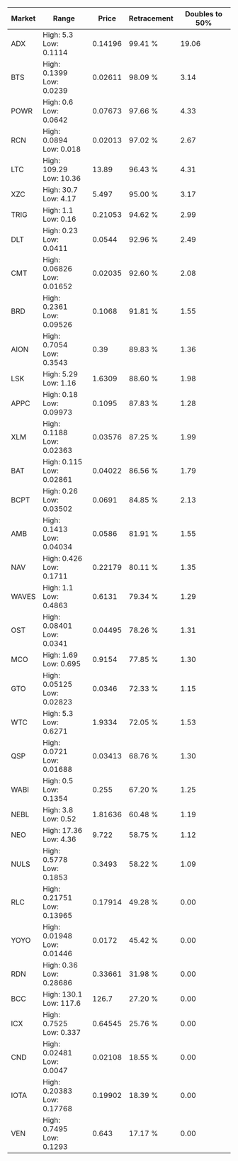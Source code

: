 | Market | Range | Price| Retracement | Doubles to 50% |
| --- | --- | --- | --- | --- |
| ADX | High: 5.3<br />Low: 0.1114 | 0.14196 | 99.41 % | 19.06 |
| BTS | High: 0.1399<br />Low: 0.0239 | 0.02611 | 98.09 % | 3.14 |
| POWR | High: 0.6<br />Low: 0.0642 | 0.07673 | 97.66 % | 4.33 |
| RCN | High: 0.0894<br />Low: 0.018 | 0.02013 | 97.02 % | 2.67 |
| LTC | High: 109.29<br />Low: 10.36 | 13.89 | 96.43 % | 4.31 |
| XZC | High: 30.7<br />Low: 4.17 | 5.497 | 95.00 % | 3.17 |
| TRIG | High: 1.1<br />Low: 0.16 | 0.21053 | 94.62 % | 2.99 |
| DLT | High: 0.23<br />Low: 0.0411 | 0.0544 | 92.96 % | 2.49 |
| CMT | High: 0.06826<br />Low: 0.01652 | 0.02035 | 92.60 % | 2.08 |
| BRD | High: 0.2361<br />Low: 0.09526 | 0.1068 | 91.81 % | 1.55 |
| AION | High: 0.7054<br />Low: 0.3543 | 0.39 | 89.83 % | 1.36 |
| LSK | High: 5.29<br />Low: 1.16 | 1.6309 | 88.60 % | 1.98 |
| APPC | High: 0.18<br />Low: 0.09973 | 0.1095 | 87.83 % | 1.28 |
| XLM | High: 0.1188<br />Low: 0.02363 | 0.03576 | 87.25 % | 1.99 |
| BAT | High: 0.115<br />Low: 0.02861 | 0.04022 | 86.56 % | 1.79 |
| BCPT | High: 0.26<br />Low: 0.03502 | 0.0691 | 84.85 % | 2.13 |
| AMB | High: 0.1413<br />Low: 0.04034 | 0.0586 | 81.91 % | 1.55 |
| NAV | High: 0.426<br />Low: 0.1711 | 0.22179 | 80.11 % | 1.35 |
| WAVES | High: 1.1<br />Low: 0.4863 | 0.6131 | 79.34 % | 1.29 |
| OST | High: 0.08401<br />Low: 0.0341 | 0.04495 | 78.26 % | 1.31 |
| MCO | High: 1.69<br />Low: 0.695 | 0.9154 | 77.85 % | 1.30 |
| GTO | High: 0.05125<br />Low: 0.02823 | 0.0346 | 72.33 % | 1.15 |
| WTC | High: 5.3<br />Low: 0.6271 | 1.9334 | 72.05 % | 1.53 |
| QSP | High: 0.0721<br />Low: 0.01688 | 0.03413 | 68.76 % | 1.30 |
| WABI | High: 0.5<br />Low: 0.1354 | 0.255 | 67.20 % | 1.25 |
| NEBL | High: 3.8<br />Low: 0.52 | 1.81636 | 60.48 % | 1.19 |
| NEO | High: 17.36<br />Low: 4.36 | 9.722 | 58.75 % | 1.12 |
| NULS | High: 0.5778<br />Low: 0.1853 | 0.3493 | 58.22 % | 1.09 |
| RLC | High: 0.21751<br />Low: 0.13965 | 0.17914 | 49.28 % | 0.00 |
| YOYO | High: 0.01948<br />Low: 0.01446 | 0.0172 | 45.42 % | 0.00 |
| RDN | High: 0.36<br />Low: 0.28686 | 0.33661 | 31.98 % | 0.00 |
| BCC | High: 130.1<br />Low: 117.6 | 126.7 | 27.20 % | 0.00 |
| ICX | High: 0.7525<br />Low: 0.337 | 0.64545 | 25.76 % | 0.00 |
| CND | High: 0.02481<br />Low: 0.0047 | 0.02108 | 18.55 % | 0.00 |
| IOTA | High: 0.20383<br />Low: 0.17768 | 0.19902 | 18.39 % | 0.00 |
| VEN | High: 0.7495<br />Low: 0.1293 | 0.643 | 17.17 % | 0.00 |
